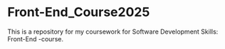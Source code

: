 # Front-End_Course2025
This is a repository for my coursework for Software Development Skills: Front-End -course.
